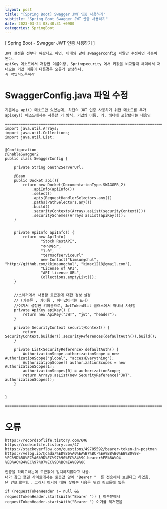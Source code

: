 ```yaml
---
layout: post
title: "[Spring Boot] Swagger JWT 인증 사용하기"
subtitle: "Spring Boot Swagger JWT 인증 사용하기"
date: 2023-03-24 08:40:31 +0900
categories: SpringBoot
---
```

[ Spring Boot - Swagger JWT 인증 사용하기 ]


	JWT 설정을 전부다 해놨다고 하면, 아래와 같이 swaagerconfig 파일만 수정하면 작동이 된다.
	apiKey 메소드에서 저장한 이름이랑, Springsecurity 에서 키값을 비교할때 헤더에서 꺼내오는 키값 이름이 다를경우 오류가 발생하니.
	꼭 확인하도록하자


# SwaggerConfig.java 파일 수정

	기존에는 api() 메소드만 있었는데, 하단의 JWT 인증 사용하기 위한 메소드를 추가
	apiKey() 메소드에서는 사용할 키 방식, 키값의 이름, 키, 헤더에 포함됐다는 내용임

	=================================================================================================================
	import java.util.Arrays;
	import java.util.Collections;
	import java.util.List;


	@Configuration
	@EnableSwagger2
	public class SwaggerConfig {

		private String oauth2ServerUrl;

		@Bean
		public Docket api(){
			return new Docket(DocumentationType.SWAGGER_2)
				.apiInfo(apiInfo())
				.select()
				.apis(RequestHandlerSelectors.any())
				.paths(PathSelectors.any())
				.build()
				.securityContexts(Arrays.asList(securityContext()))
				.securitySchemes(Arrays.asList(apiKey()));
		}


		private ApiInfo apiInfo() {
			return new ApiInfo(
					"Stock RestAPI",
					"주식파싱",
					"1.0",
					"termsofserviceurl",
					new Contact("kimsungchul", "http://github.com/kkimsungchul", "kimsc1218@gmail.com"),
					"License of API",
					"API license URL",
					Collections.emptyList());
		}


		//스웨거에서 사용할 토큰값에 대한 정보 설정
		// (키종류 , 키이름 , 헤더값이라는 표시)
		//여기서 설정한 키이름으로, JwtTokenUtil 클래스에서 꺼내서 사용함
		private ApiKey apiKey() {
			return new ApiKey("JWT", "jwt", "header");
		}

		private SecurityContext securityContext() {
			return SecurityContext.builder().securityReferences(defaultAuth()).build();
		}

		private List<SecurityReference> defaultAuth() {
			AuthorizationScope authorizationScope = new AuthorizationScope("global", "accessEverything");
			AuthorizationScope[] authorizationScopes = new AuthorizationScope[1];
			authorizationScopes[0] = authorizationScope;
			return Arrays.asList(new SecurityReference("JWT", authorizationScopes));
		}


	}

	=================================================================================================================











# 오류

	https://recordsoflife.tistory.com/606
	https://codeinlife.tistory.com/47
	https://stackoverflow.com/questions/49785592/bearer-token-in-postman
	https://velog.io/@cada/%ED%86%A0%EA%B7%BC-%EA%B8%B0%EB%B0%98-%EC%9D%B8%EC%A6%9D%EC%97%90%EC%84%9C-bearer%EB%8A%94-%EB%AC%B4%EC%97%87%EC%9D%BC%EA%B9%8C

	인증을 하려고하는데 토큰값이 일치하지않다고 나옴.
	내가 참고 했던 사이트에서는 토큰값 앞에 "Bearer "  를 전송해서 보낸다고 하였음.
	난 안보내는데.. 그래서 이거에 대해 찾아본 내용은 위의 링크들에 있음

	if (requestTokenHeader != null && requestTokenHeader.startsWith("Bearer ")) { 이부분에서  requestTokenHeader.startsWith("Bearer ") 이거를 제거했음

	                                                                                                                                                                                                                                                                                                                                                                                                                                                                                                                                                                                                                                                                                                                                                                                                                                                                                                                                                                                                                                                                                                                                                                                                                                                                                                                                                                                                                                                                                                                                                                                                                                                                                                                                                                                                                                                                                                                                                                                                                                                                                                                                                                                                                                                                                                                                                                                                                                                                                                                                                                                                                                                                                                                                    
